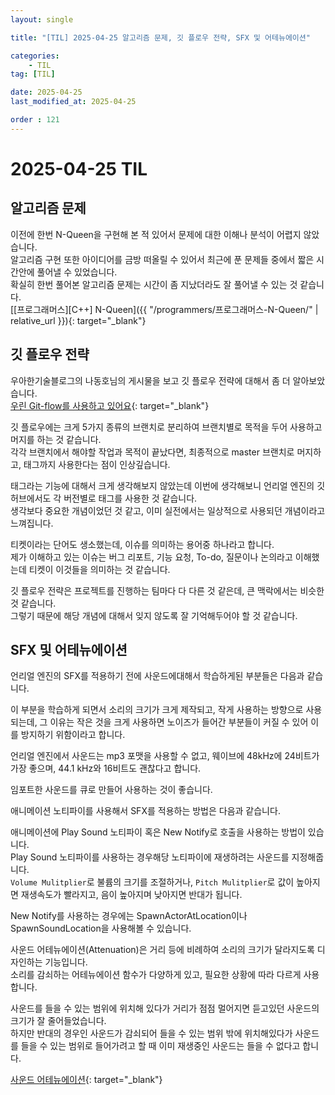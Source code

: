 ```yaml
---
layout: single

title: "[TIL] 2025-04-25 알고리즘 문제, 깃 플로우 전략, SFX 및 어테뉴에이션"

categories:
    - TIL
tag: [TIL]

date: 2025-04-25
last_modified_at: 2025-04-25

order : 121
---
```


# 2025-04-25 TIL

## 알고리즘 문제

이전에 한번 N-Queen을 구현해 본 적 있어서 문제에 대한 이해나 분석이 어렵지 않았습니다.  
알고리즘 구현 또한 아이디어를 금방 떠올릴 수 있어서 최근에 푼 문제들 중에서 짧은 시간안에 풀어낼 수 있었습니다.  
확실히 한번 풀어본 알고리즘 문제는 시간이 좀 지났더라도 잘 풀어낼 수 있는 것 같습니다.  
[[프로그래머스][C++] N-Queen]({{ "/programmers/프로그래머스-N-Queen/" | relative_url }}){: target="_blank"}

## 깃 플로우 전략

우아한기술블로그의 나동호님의 게시물을 보고 깃 플로우 전략에 대해서 좀 더 알아보았습니다.  
[우린 Git-flow를 사용하고 있어요](https://techblog.woowahan.com/2553/){: target="_blank"}

깃 플로우에는 크게 5가지 종류의 브랜치로 분리하여 브랜치별로 목적을 두어 사용하고 머지를 하는 것 같습니다.  
각각 브랜치에서 해야할 작업과 목적이 끝났다면, 최종적으로 master 브랜치로 머지하고, 태그까지 사용한다는 점이 인상깊습니다.

태그라는 기능에 대해서 크게 생각해보지 않았는데 이번에 생각해보니 언리얼 엔진의 깃허브에서도 각 버전별로 태그를 사용한 것 같습니다.  
생각보다 중요한 개념이었던 것 같고, 이미 실전에서는 일상적으로 사용되던 개념이라고 느껴집니다.

티켓이라는 단어도 생소했는데, 이슈를 의미하는 용어중 하나라고 합니다.  
제가 이해하고 있는 이슈는 버그 리포트, 기능 요청, To-do, 질문이나 논의라고 이해했는데 티켓이 이것들을 의미하는 것 같습니다.

깃 플로우 전략은 프로젝트를 진행하는 팀마다 다 다른 것 같은데, 큰 맥락에서는 비슷한 것 같습니다.  
그렇기 때문에 해당 개념에 대해서 잊지 않도록 잘 기억해두어야 할 것 같습니다.

## SFX 및 어테뉴에이션

언리얼 엔진의 SFX를 적용하기 전에 사운드에대해서 학습하게된 부분들은 다음과 같습니다.

이 부분을 학습하게 되면서 소리의 크기가 크게 제작되고, 작게 사용하는 방향으로 사용되는데, 그 이유는 작은 것을 크게 사용하면 노이즈가 들어간 부분들이 커질 수 있어 이를 방지하기 위함이라고 합니다.

언리얼 엔진에서 사운드는 mp3 포맷을 사용할 수 없고, 웨이브에 48kHz에 24비트가 가장 좋으며, 44.1 kHz와 16비트도 괜찮다고 합니다.

임포트한 사운드를 큐로 만들어 사용하는 것이 좋습니다.

애니메이션 노티파이를 사용해서 SFX를 적용하는 방법은 다음과 같습니다.

애니메이션에 Play Sound 노티파이 혹은 New Notify로 호출을 사용하는 방법이 있습니다.  
Play Sound 노티파이를 사용하는 경우해당 노티파이에 재생하려는 사운드를 지정해줍니다.  
`Volume Mulitplier`로 불륨의 크기를 조절하거나, `Pitch Mulitplier`로 값이 높아지면 재생속도가 빨라지고, 음이 높아지며 낮아지면 반대가 됩니다.

New Notify를 사용하는 경우에는 SpawnActorAtLocation이나 SpawnSoundLocation을 사용해볼 수 있습니다.

사운드 어테뉴에이션(Attenuation)은 거리 등에 비례하여 소리의 크기가 달라지도록 디자인하는 기능입니다.  
소리를 감쇠하는 어테뉴에이션 함수가 다양하게 있고, 필요한 상황에 따라 다르게 사용합니다.

사운드를 들을 수 있는 범위에 위치해 있다가 거리가 점점 멀어지면 듣고있던 사운드의 크기가 잘 줄어들었습니다.  
하지만 반대의 경우인 사운드가 감쇠되어 들을 수 있는 범위 밖에 위치해있다가 사운드를 들을 수 있는 범위로 들어가려고 할 때 이미 재생중인 사운드는 들을 수 없다고 합니다.

[사운드 어테뉴에이션](https://dev.epicgames.com/documentation/ko-kr/unreal-engine/sound-attenuation-in-unreal-engine?application_version=5.5){: target="_blank"}